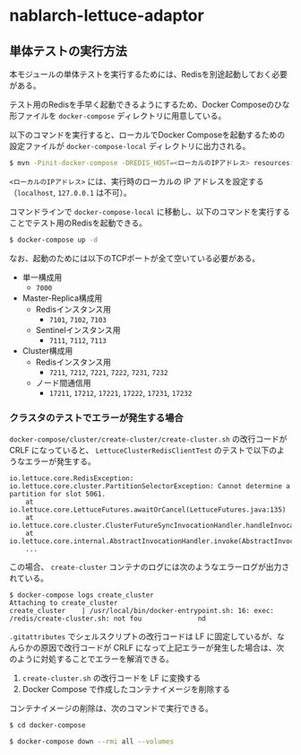 # nablarch-lettuce-adaptor

## 単体テストの実行方法
本モジュールの単体テストを実行するためには、Redisを別途起動しておく必要がある。

テスト用のRedisを手早く起動できるようにするため、Docker Composeのひな形ファイルを `docker-compose` ディレクトリに用意している。

以下のコマンドを実行すると、ローカルでDocker Composeを起動するための設定ファイルが `docker-compose-local` ディレクトリに出力される。

```sh
$ mvn -Pinit-docker-compose -DREDIS_HOST=<ローカルのIPアドレス> resources:resources
```

`<ローカルのIPアドレス>` には、実行時のローカルの IP アドレスを設定する（`localhost`, `127.0.0.1` は不可）。

コマンドラインで `docker-compose-local` に移動し、以下のコマンドを実行することでテスト用のRedisを起動できる。

```sh
$ docker-compose up -d
```

なお、起動のためには以下のTCPポートが全て空いている必要がある。

- 単一構成用
    - `7000`
- Master-Replica構成用
    - Redisインスタンス用
        - `7101`, `7102`, `7103`
    - Sentinelインスタンス用
        - `7111`, `7112`, `7113`
- Cluster構成用
    - Redisインスタンス用
        - `7211`, `7212`, `7221`, `7222`, `7231`, `7232`
    - ノード間通信用
        - `17211`, `17212`, `17221`, `17222`, `17231`, `17232`

### クラスタのテストでエラーが発生する場合
`docker-compose/cluster/create-cluster/create-cluster.sh` の改行コードが CRLF になっていると、 `LettuceClusterRedisClientTest` のテストで以下のようなエラーが発生する。

```
io.lettuce.core.RedisException: io.lettuce.core.cluster.PartitionSelectorException: Cannot determine a partition for slot 5061.
    at io.lettuce.core.LettuceFutures.awaitOrCancel(LettuceFutures.java:135)
    at io.lettuce.core.cluster.ClusterFutureSyncInvocationHandler.handleInvocation(ClusterFutureSyncInvocationHandler.java:123)
    at io.lettuce.core.internal.AbstractInvocationHandler.invoke(AbstractInvocationHandler.java:80)
    ...
```

この場合、 `create-cluster` コンテナのログには次のようなエラーログが出力されている。

```
$ docker-compose logs create_cluster
Attaching to create_cluster
create_cluster    | /usr/local/bin/docker-entrypoint.sh: 16: exec: /redis/create-cluster.sh: not fou              nd
```

`.gitattributes` でシェルスクリプトの改行コードは LF に固定しているが、なんらかの原因で改行コードが CRLF になって上記エラーが発生した場合は、次のように対処することでエラーを解消できる。

1. `create-cluster.sh` の改行コードを LF に変換する
2. Docker Compose で作成したコンテナイメージを削除する

コンテナイメージの削除は、次のコマンドで実行できる。

```sh
$ cd docker-compose

$ docker-compose down --rmi all --volumes
```
